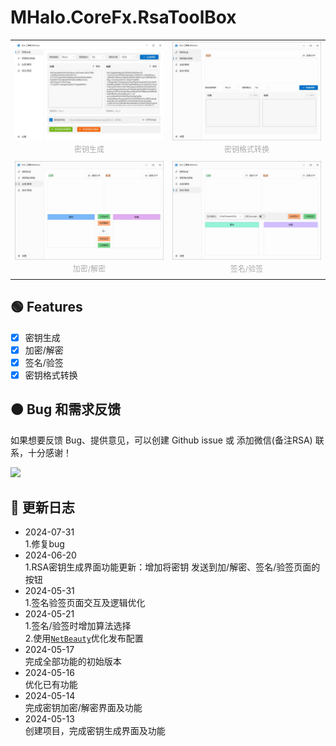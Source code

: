 # MHalo.CoreFx.RsaToolBox

<table style="border:none">
<tr style="border:none;background:transparent;">
<td style="border:none">
<img src="./Assets/screenshot/home-page.jpg" style="line-height:0;margin:0" />
<p style="text-align:center;font-size:12px;color:#aaa;line-height:24px;padding:0;margin:0;">密钥生成</p>
</td>
<td style="border:none">
<img src="./Assets/screenshot/transform-format-page.jpg" style="line-height:0;margin:0" />
<p style="text-align:center;font-size:12px;color:#aaa;line-height:24px;padding:0;margin:0;">密钥格式转换</p>
</td>
</tr>
<tr style="border:none;background:transparent;">
<td style="border:none">
<img src="./Assets/screenshot/crypt-page.jpg" style="line-height:0;margin:0" />
<p style="text-align:center;font-size:12px;color:#aaa;line-height:24px;padding:0;margin:0;">加密/解密</p>
</td>
<td style="border:none">
<img src="./Assets/screenshot/sign-vertify-page.jpg" style="line-height:0;margin:0" />
<p style="text-align:center;font-size:12px;color:#aaa;line-height:24px;padding:0;margin:0;">签名/验签</p>
</td>
</tr>
</table>


## 🟢  Features
- [x] 密钥生成
- [x] 加密/解密
- [x] 签名/验签  
- [x] 密钥格式转换

## 🟠 Bug 和需求反馈
如果想要反馈 Bug、提供意见，可以创建 Github issue 或 添加微信(备注RSA) 联系，十分感谢！ 

<img src="https://user-images.githubusercontent.com/19524115/224662425-0b5223ca-e775-4331-8250-0779fd02c640.JPG" height="320">

## 🔵 更新日志
- 2024-07-31   
1.修复bug
- 2024-06-20   
1.RSA密钥生成界面功能更新：增加将密钥 发送到加/解密、签名/验签页面的按钮
- 2024-05-31   
1.签名验签页面交互及逻辑优化 
- 2024-05-21   
1.签名/验签时增加算法选择  
2.使用[`NetBeauty`](https://github.com/nulastudio/NetBeauty2)优化发布配置
- 2024-05-17   
完成全部功能的初始版本
- 2024-05-16    
优化已有功能
- 2024-05-14  
完成密钥加密/解密界面及功能
- 2024-05-13  
创建项目，完成密钥生成界面及功能
